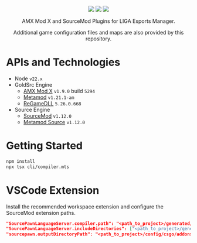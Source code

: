 <div align="center">
  <p>
    <a href="https://discord.gg/ZaEwHfDD5N"><img src="https://img.shields.io/discord/1296858234853789826?style=for-the-badge&label=Discord&logo=discord&logoColor=white" /></a>
    <a href="https://playliga.gg/#/#download"><img src="https://img.shields.io/badge/download-latest-salmon?style=for-the-badge&logo=github" /></a>
    <a href="https://github.com/playliga/prototype/milestones"><img src="https://img.shields.io/badge/view_the-roadmap-blue?style=for-the-badge&logo=rocket&logoColor=white" /></a>
  </p>
  <p>AMX Mod X and SourceMod Plugins for LIGA Esports Manager.</p>
  <p>Additional game configuration files and maps are also provided by this repository.</p>
</div>

# APIs and Technologies

- Node `v22.x`
- GoldSrc Engine
  - [AMX Mod X](https://www.amxmodx.org/) `v1.9.0` build `5294`
  - [Metamod](http://metamod.org/) `v1.21.1-am`
  - [ReGameDLL](https://github.com/rehlds/ReGameDLL_CS) `5.26.0.668`
- Source Engine
  - [SourceMod](https://www.sourcemod.net/) `v1.12.0`
  - [Metamod Source](https://www.sourcemm.net/) `v1.12.0`

# Getting Started

```bash
npm install
npx tsx cli/compiler.mts
```

# VSCode Extension

Install the recommended workspace extension and configure the SourceMod extension paths.

```json
"SourcePawnLanguageServer.compiler.path": "<path_to_project>/generated/csgo/addons/sourcemod/scripting/spcomp.exe",
"SourcePawnLanguageServer.includeDirectories": ["<path_to_project>/generated/csgo/addons/sourcemod/scripting/include"],
"sourcepawn.outputDirectoryPath": "<path_to_project>/config/csgo/addons/sourcemod/plugins/",
```
